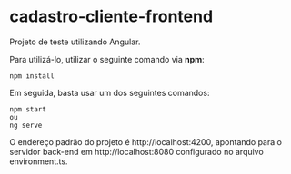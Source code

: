 # cadastro-cliente-frontend
Projeto de teste utilizando Angular.

Para utilizá-lo, utilizar o seguinte comando via <b>npm</b>: 
```
npm install
```

Em seguida, basta usar um dos seguintes comandos: 
```
npm start
ou
ng serve
```
O endereço padrão do projeto é http://localhost:4200, apontando para o servidor back-end em http://localhost:8080 configurado no arquivo environment.ts.
